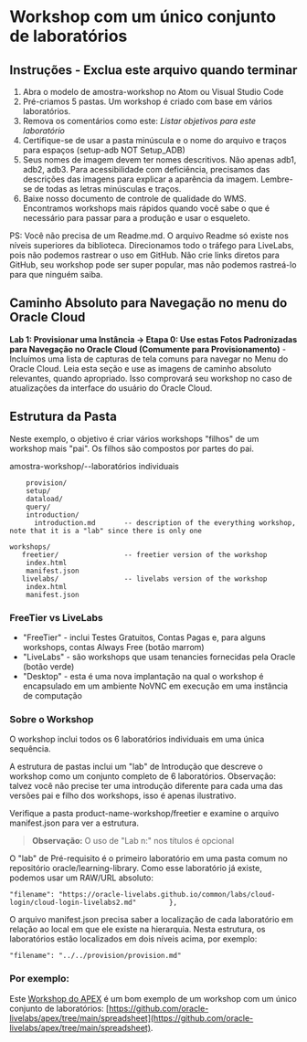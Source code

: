 # Workshop com um único conjunto de laboratórios

## Instruções - Exclua este arquivo quando terminar

1.  Abra o modelo de amostra-workshop no Atom ou Visual Studio Code
2.  Pré-criamos 5 pastas. Um workshop é criado com base em vários laboratórios.
3.  Remova os comentários como este: _Listar objetivos para este laboratório_
4.  Certifique-se de usar a pasta minúscula e o nome do arquivo e traços para espaços (setup-adb NOT Setup\_ADB)
5.  Seus nomes de imagem devem ter nomes descritivos. Não apenas adb1, adb2, adb3. Para acessibilidade com deficiência, precisamos das descrições das imagens para explicar a aparência da imagem. Lembre-se de todas as letras minúsculas e traços.
6.  Baixe nosso documento de controle de qualidade do WMS. Encontramos workshops mais rápidos quando você sabe o que é necessário para passar para a produção e usar o esqueleto.

PS: Você não precisa de um Readme.md. O arquivo Readme só existe nos níveis superiores da biblioteca. Direcionamos todo o tráfego para LiveLabs, pois não podemos rastrear o uso em GitHub. Não crie links diretos para GitHub, seu workshop pode ser super popular, mas não podemos rastreá-lo para que ninguém saiba.

## Caminho Absoluto para Navegação no menu do Oracle Cloud

**Lab 1: Provisionar uma Instância -> Etapa 0: Use estas Fotos Padronizadas para Navegação no Oracle Cloud (Comumente para Provisionamento)** - Incluímos uma lista de capturas de tela comuns para navegar no Menu do Oracle Cloud. Leia esta seção e use as imagens de caminho absoluto relevantes, quando apropriado. Isso comprovará seu workshop no caso de atualizações da interface do usuário do Oracle Cloud.

## Estrutura da Pasta

Neste exemplo, o objetivo é criar vários workshops "filhos" de um workshop mais "pai". Os filhos são compostos por partes do pai.

amostra-workshop/--laboratórios individuais

        provision/
        setup/
        dataload/
        query/
        introduction/
          introduction.md       -- description of the everything workshop, note that it is a "lab" since there is only one
    
    workshops/
       freetier/                -- freetier version of the workshop
        index.html
        manifest.json
       livelabs/                -- livelabs version of the workshop
        index.html
        manifest.json
    

### FreeTier vs LiveLabs

*   "FreeTier" - inclui Testes Gratuitos, Contas Pagas e, para alguns workshops, contas Always Free (botão marrom)
*   "LiveLabs" - são workshops que usam tenancies fornecidas pela Oracle (botão verde)
*   "Desktop" - esta é uma nova implantação na qual o workshop é encapsulado em um ambiente NoVNC em execução em uma instância de computação

### Sobre o Workshop

O workshop inclui todos os 6 laboratórios individuais em uma única sequência.

A estrutura de pastas inclui um "lab" de Introdução que descreve o workshop como um conjunto completo de 6 laboratórios. Observação: talvez você não precise ter uma introdução diferente para cada uma das versões pai e filho dos workshops, isso é apenas ilustrativo.

Verifique a pasta product-name-workshop/freetier e examine o arquivo manifest.json para ver a estrutura.

> **Observação:** O uso de "Lab n:" nos títulos é opcional

O "lab" de Pré-requisito é o primeiro laboratório em uma pasta comum no repositório oracle/learning-library. Como esse laboratório já existe, podemos usar um RAW/URL absoluto:

    "filename": "https://oracle-livelabs.github.io/common/labs/cloud-login/cloud-login-livelabs2.md"        },
    

O arquivo manifest.json precisa saber a localização de cada laboratório em relação ao local em que ele existe na hierarquia. Nesta estrutura, os laboratórios estão localizados em dois níveis acima, por exemplo:

    "filename": "../../provision/provision.md"
    

### Por exemplo:

Este [Workshop do APEX](https://oracle.github.io/learning-library/developer-library/apex/spreadsheet/workshops/freetier/) é um bom exemplo de um workshop com um único conjunto de laboratórios: [https://github.com/oracle-livelabs/apex/tree/main/spreadsheet](https://github.com/oracle-livelabs/apex/tree/main/spreadsheet).